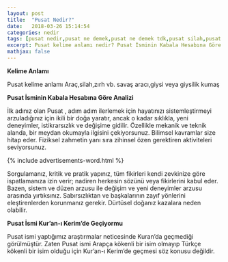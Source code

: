 ```yaml
---
layout: post
title:  "Pusat Nedir?"
date:   2018-03-26 15:14:54
categories: nedir
tags: [pusat nedir,pusat ne demek,pusat ne demek tdk,pusat silah,pusat kelimesinin kökeni,pusat kılıç,pusat ismi kuranda geçiyormu,pusat kuranı kerimde geçiyormu,pusat dizisi]
excerpt: Pusat kelime anlamı nedir? Pusat İsminin Kabala Hesabına Göre Analizi, Pusat İsmi Kur’an-ı Kerim’de Geçiyormu 
mathjax: false
---
```


**Kelime Anlamı**

Pusat kelime anlamı Araç,silah,zırh vb. savaş aracı,giysi veya giysilik kumaş

**Pusat İsminin Kabala Hesabına Göre Analizi**

İlk adınız olan Pusat , adım adım ilerlemek için hayatınızı sistemleştirmeyi arzuladığınız için ikili bir doğa yaratır, ancak o kadar sıklıkla, yeni deneyimler, istikrarsızlık ve değişime gidilir.
Özellikle mekanik ve teknik alanda, bir meydan okumayla ilgisini çekiyorsunuz.
Bilimsel kavramlar size hitap eder.
Fiziksel zahmetin yanı sıra zihinsel özen gerektiren aktiviteleri seviyorsunuz.

{% include advertisements-word.html %}

Sorgulamanız, kritik ve pratik yapınız, tüm fikirleri kendi zevkinize göre ispatlamanıza izin verir; nadiren herkesin sözünü veya fikirlerini kabul eder.
Bazen, sistem ve düzen arzusu ile değişim ve yeni deneyimler arzusu arasında yırtıksınız.
Sabırsızlıktan ve başkalarının zayıf yönlerini eleştirenlerden korunmanız gerekir.
Dürtüsel doğanız kazalara neden olabilir.

**Pusat İsmi Kur’an-ı Kerim’de Geçiyormu**

Pusat ismi yaptığımız araştırmalar neticesinde Kuran’da geçmediği görülmüştür. Zaten Pusat ismi Arapça kökenli bir isim olmayıp Türkçe kökenli bir isim olduğu için Kur’an-ı Kerim’de geçmesi söz konusu değildir.
